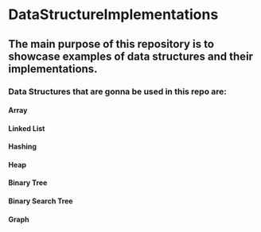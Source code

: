 # DataStructureImplementations

## The main purpose of this repository is to showcase examples of data structures and their implementations.

### Data Structures that are gonna be used in this repo are:

####  Array
####  Linked List
####  Hashing
####  Heap
####  Binary Tree
####  Binary Search Tree
####  Graph

